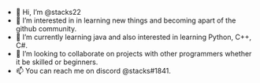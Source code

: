 - 👋 Hi, I’m @stacks22
- 👀 I’m interested in in learning new things and becoming apart of the github community.
- 🌱 I’m currently learning java and also interested in learning Python, C++, C#.
- 💞️ I’m looking to collaborate on projects with other programmers whether it be skilled or beginners.
- 📫 You can reach me on discord @stacks#1841.

<!---
stacks22/stacks22 is a ✨ special ✨ repository because its `README.md` (this file) appears on your GitHub profile.
You can click the Preview link to take a look at your changes.
--->

